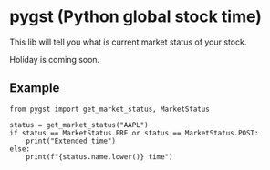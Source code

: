 # pygst (Python global stock time)

This lib will tell you what is current market status of your stock.

Holiday is coming soon.

## Example

```
from pygst import get_market_status, MarketStatus

status = get_market_status("AAPL")
if status == MarketStatus.PRE or status == MarketStatus.POST:
    print("Extended time")
else:
    print(f"{status.name.lower()} time")

```
